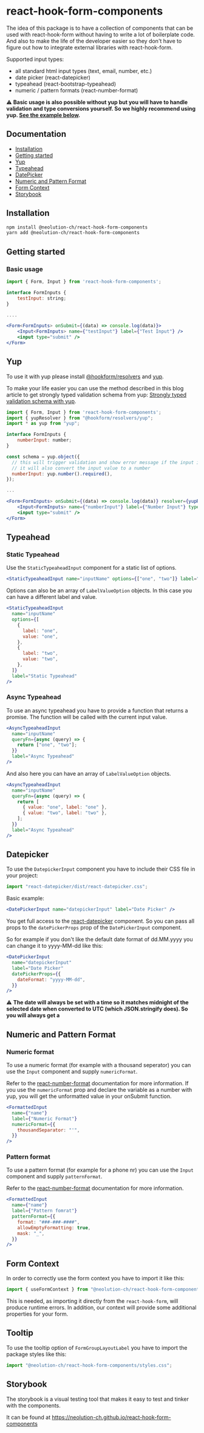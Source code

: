 # react-hook-form-components

The idea of this package is to have a collection of components that can be used with react-hook-form without having to write a lot of boilerplate code.
And also to make the life of the developer easier so they don't have to figure out how to integrate external libraries with react-hook-form.

Supported input types:

- all standard html input types (text, email, number, etc.)
- date picker (react-datepicker)
- typeahead (react-bootstrap-typeahead)
- numeric / pattern formats (react-number-format)

:warning: **Basic usage is also possible without yup but you will have to handle validation and type conversions yourself. So we highly recommend using yup. [See the example below](#usage-with-yup).**

## Documentation

- [Installation](#installation)
- [Getting started](#getting-started)
- [Yup](#usage-with-yup)
- [Typeahead](#typeahead)
- [DatePicker](#datepicker)
- [Numeric and Pattern Format](#numeric-and-pattern-format)
- [Form Context](#form-context)
- [Storybook](#storybook)

## Installation

```bash
npm install @neolution-ch/react-hook-form-components
yarn add @neolution-ch/react-hook-form-components
```

## Getting started

### Basic usage

```jsx
import { Form, Input } from 'react-hook-form-components';

interface FormInputs {
    testInput: string;
}

....

<Form<FormInputs> onSubmit={(data) => console.log(data)}>
    <Input<FormInputs> name={"testInput"} label={"Test Input"} />
    <input type="submit" />
</Form>
```

## Yup

To use it with yup please install [@hookform/resolvers](https://www.npmjs.com/package/@hookform/resolvers) and [yup](https://www.npmjs.com/package/yup).

To make your life easier you can use the method described in this blog article to get strongly typed validation schema from yup: [Strongly typed validation schema with yup](https://justin.poehnelt.com/posts/strongly-typed-yup-schema-typescript/).

```jsx
import { Form, Input } from 'react-hook-form-components';
import { yupResolver } from "@hookform/resolvers/yup";
import * as yup from "yup";

interface FormInputs {
    numberInput: number;
}

const schema = yup.object({
  // this will trigger validation and show error message if the input is empty
  // it will also convert the input value to a number
  numberInput: yup.number().required(),
});

...

<Form<FormInputs> onSubmit={(data) => console.log(data)} resolver={yupResolver(schema)}>
    <Input<FormInputs> name={"numberInput"} label={"Number Input"} type="number" />
    <input type="submit" />
</Form>
```

## Typeahead

### Static Typeahead

Use the `StaticTypeaheadInput` component for a static list of options.

```jsx
<StaticTypeaheadInput name="inputName" options={["one", "two"]} label="Static Typeahead" />
```

Options can also be an array of `LabelValueOption` objects. In this case you can have a different label and value.

```jsx
<StaticTypeaheadInput
  name="inputName"
  options={[
    {
      label: "one",
      value: "one",
    },
    {
      label: "two",
      value: "two",
    },
  ]}
  label="Static Typeahead"
/>
```

### Async Typeahead

To use an async typeahead you have to provide a function that returns a promise. The function will be called with the current input value.

```jsx
<AsyncTypeaheadInput
  name="inputName"
  queryFn={async (query) => {
    return ["one", "two"];
  }}
  label="Async Typeahead"
/>
```

And also here you can have an array of `LabelValueOption` objects.

```jsx
<AsyncTypeaheadInput
  name="inputName"
  queryFn={async (query) => {
    return [
      { value: "one", label: "one" },
      { value: "two", label: "two" },
    ];
  }}
  label="Async Typeahead"
/>
```

## Datepicker

To use the `DatepickerInput` component you have to include their CSS file in your project:

```jsx
import "react-datepicker/dist/react-datepicker.css";
```

Basic example:

```jsx
<DatePickerInput name="datepickerInput" label="Date Picker" />
```

You get full access to the [react-datepicker](https://reactdatepicker.com/) component. So you can pass all props to the `datePickerProps` prop of the `DatePickerInput` component.

So for example if you don't like the default date format of dd.MM.yyyy you can change it to yyyy-MM-dd like this:

```jsx
<DatePickerInput
  name="datepickerInput"
  label="Date Picker"
  datePickerProps={{
    dateFormat: "yyyy-MM-dd",
  }}
/>
```

:warning: **The date will always be set with a time so it matches midnight of the selected date when converted to UTC (which JSON.stringify does). So you will always get a**

## Numeric and Pattern Format

### Numeric format

To use a numeric format (for example with a thousand seperator) you can use the `Input` component and supply `numericFormat`.

Refer to the [react-number-format](https://s-yadav.github.io/react-number-format/docs/numeric_format) documentation for more information. If you use the `numericFormat` prop and declare the variable as a number with yup, you will get the unformatted value in your onSubmit function.

```jsx
<FormattedInput
  name={"name"}
  label={"Numeric Format"}
  numericFormat={{
    thousandSeparator: "'",
  }}
/>
```

### Pattern format

To use a pattern format (for example for a phone nr) you can use the `Input` component and supply `patternFormat`.

Refer to the [react-number-format](https://s-yadav.github.io/react-number-format/docs/pattern_format) documentation for more information.

```jsx
<FormattedInput
  name={"name"}
  label={"Pattern fomrat"}
  patternFormat={{
    format: "###-###-####",
    allowEmptyFormatting: true,
    mask: "_",
  }}
/>
```

## Form Context

In order to correctly use the form context you have to import it like this:

```jsx
import { useFormContext } from "@neolution-ch/react-hook-form-components";
```

This is needed, as importing it directly from the `react-hook-form`, will produce runtime errors.
In addition, our context will provide some additional properties for your form.

## Tooltip

To use the tooltip option of `FormGroupLayoutLabel` you have to import the package styles like this:

```jsx
import "@neolution-ch/react-hook-form-components/styles.css";
```

## Storybook

The storybook is a visual testing tool that makes it easy to test and tinker with the components.

It can be found at https://neolution-ch.github.io/react-hook-form-components
